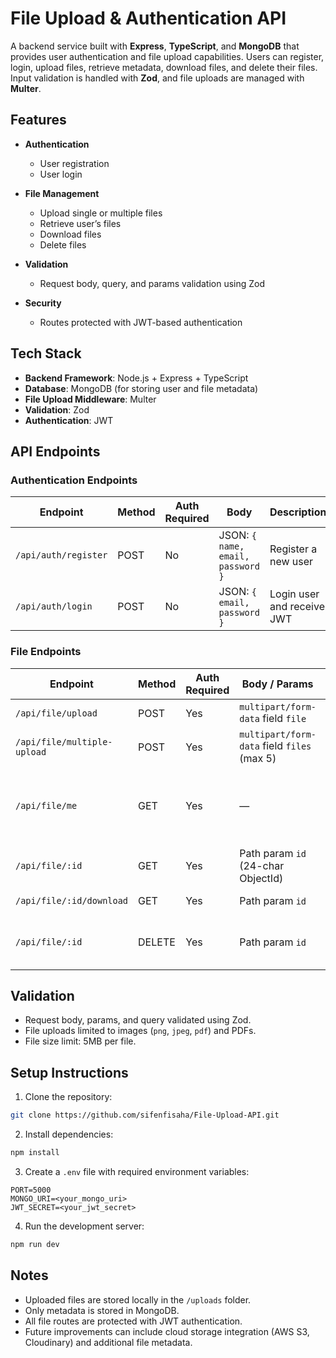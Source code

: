 # File Upload & Authentication API

A backend service built with **Express**, **TypeScript**, and **MongoDB** that provides user authentication and file upload capabilities. Users can register, login, upload files, retrieve metadata, download files, and delete their files. Input validation is handled with **Zod**, and file uploads are managed with **Multer**.

## Features

- **Authentication**
  - User registration
  - User login

- **File Management**
  - Upload single or multiple files
  - Retrieve user’s files
  - Download files
  - Delete files

- **Validation**
  - Request body, query, and params validation using Zod

- **Security**
  - Routes protected with JWT-based authentication

## Tech Stack

- **Backend Framework**: Node.js + Express + TypeScript
- **Database**: MongoDB (for storing user and file metadata)
- **File Upload Middleware**: Multer
- **Validation**: Zod
- **Authentication**: JWT

## API Endpoints

### Authentication Endpoints

| Endpoint             | Method | Auth Required | Body                              | Description                | Response                   |
| -------------------- | ------ | ------------- | --------------------------------- | -------------------------- | -------------------------- |
| `/api/auth/register` | POST   | No            | JSON: `{ name, email, password }` | Register a new user        | `{ success, user, token }` |
| `/api/auth/login`    | POST   | No            | JSON: `{ email, password }`       | Login user and receive JWT | `{ success, user, token }` |

### File Endpoints

| Endpoint                    | Method | Auth Required | Body / Params                               | Description                                           | Response                     |
| --------------------------- | ------ | ------------- | ------------------------------------------- | ----------------------------------------------------- | ---------------------------- |
| `/api/file/upload`          | POST   | Yes           | `multipart/form-data` field `file`          | Upload a single file                                  | `{ success, file }`          |
| `/api/file/multiple-upload` | POST   | Yes           | `multipart/form-data` field `files` (max 5) | Upload multiple files                                 | `{ success, files }`         |
| `/api/file/me`              | GET    | Yes           | —                                           | Retrieve all files uploaded by the authenticated user | `{ success, files }`         |
| `/api/file/:id`             | GET    | Yes           | Path param `id` (24-char ObjectId)          | Get metadata of a specific file                       | `{ success, file }`          |
| `/api/file/:id/download`    | GET    | Yes           | Path param `id`                             | Download the actual file                              | File as attachment           |
| `/api/file/:id`             | DELETE | Yes           | Path param `id`                             | Delete a specific file (metadata + storage)           | `{ success, message, data }` |

## Validation

- Request body, params, and query validated using Zod.
- File uploads limited to images (`png`, `jpeg`, `pdf`) and PDFs.
- File size limit: 5MB per file.

## Setup Instructions

1. Clone the repository:

```bash
git clone https://github.com/sifenfisaha/File-Upload-API.git
```

2. Install dependencies:

```bash
npm install
```

3. Create a `.env` file with required environment variables:

```
PORT=5000
MONGO_URI=<your_mongo_uri>
JWT_SECRET=<your_jwt_secret>
```

4. Run the development server:

```bash
npm run dev
```

## Notes

- Uploaded files are stored locally in the `/uploads` folder.
- Only metadata is stored in MongoDB.
- All file routes are protected with JWT authentication.
- Future improvements can include cloud storage integration (AWS S3, Cloudinary) and additional file metadata.
